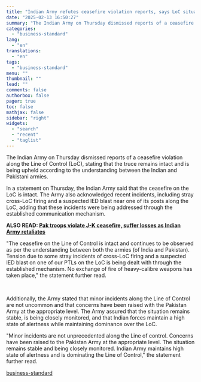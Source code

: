 ```yaml
---
title: "Indian Army refutes ceasefire violation reports, says LoC situation stable"
date: "2025-02-13 16:50:27"
summary: "The Indian Army on Thursday dismissed reports of a ceasefire violation along the Line of Control (LoC), stating that the truce remains intact and is being upheld according to the understanding between the Indian and Pakistani armies. In a statement on Thursday, the Indian Army said that the ceasefire on..."
categories:
  - "business-standard"
lang:
  - "en"
translations:
  - "en"
tags:
  - "business-standard"
menu: ""
thumbnail: ""
lead: ""
comments: false
authorbox: false
pager: true
toc: false
mathjax: false
sidebar: "right"
widgets:
  - "search"
  - "recent"
  - "taglist"
---
```


The Indian Army on Thursday dismissed reports of a ceasefire violation along the Line of Control (LoC), stating that the truce remains intact and is being upheld according to the understanding between the Indian and Pakistani armies.

In a statement on Thursday, the Indian Army said that the ceasefire on the LoC is intact. The Army also acknowledged recent incidents, including stray cross-LoC firing and a suspected IED blast near one of its posts along the LoC, adding that these incidents were being addressed through the established communication mechanism. 

**ALSO READ: [Pak troops violate J-K ceasefire, suffer losses as Indian Army retaliates](/external-affairs-defence-security/news/pak-troops-violate-j-k-ceasefire-suffer-losses-as-indian-army-retaliates-125021300006_1.html)**

"The ceasefire on the Line of Control is intact and continues to be observed as per the understanding between both the armies (of India and Pakistan). Tension due to some stray incidents of cross-LoC firing and a suspected IED blast on one of our PTLs on the LoC is being dealt with through the established mechanism. No exchange of fire of heavy-calibre weapons has taken place," the statement further read.

 

Additionally, the Army stated that minor incidents along the Line of Control are not uncommon and that concerns have been raised with the Pakistan Army at the appropriate level. The Army assured that the situation remains stable, is being closely monitored, and that Indian forces maintain a high state of alertness while maintaining dominance over the LoC.

"Minor incidents are not unprecedented along the Line of control. Concerns have been raised to the Pakistan Army at the appropriate level. The situation remains stable and being closely monitored. Indian Army maintains high state of alertness and is dominating the Line of Control," the statement further read.

[business-standard](https://www.business-standard.com/external-affairs-defence-security/news/indian-army-refutes-ceasefire-violation-reports-says-loc-situation-stable-125021300784_1.html)
